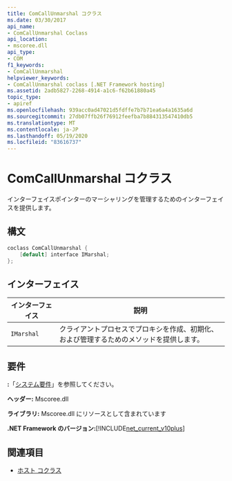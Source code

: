 ```yaml
---
title: ComCallUnmarshal コクラス
ms.date: 03/30/2017
api_name:
- ComCallUnmarshal Coclass
api_location:
- mscoree.dll
api_type:
- COM
f1_keywords:
- ComCallUnmarshal
helpviewer_keywords:
- ComCallUnmarshal coclass [.NET Framework hosting]
ms.assetid: 2adb5827-2268-4914-a1c6-f62b61880a45
topic_type:
- apiref
ms.openlocfilehash: 939acc0ad47021d5fdffe7b7b71ea6a4a1635a6d
ms.sourcegitcommit: 27db07ffb26f76912feefba7b884313547410db5
ms.translationtype: MT
ms.contentlocale: ja-JP
ms.lasthandoff: 05/19/2020
ms.locfileid: "83616737"
---
```

# <a name="comcallunmarshal-coclass"></a>ComCallUnmarshal コクラス
インターフェイスポインターのマーシャリングを管理するためのインターフェイスを提供します。  
  
## <a name="syntax"></a>構文  
  
```cpp  
coclass ComCallUnmarshal {  
    [default] interface IMarshal;  
};  
```  
  
## <a name="interfaces"></a>インターフェイス  
  
|インターフェイス|説明|  
|---------------|-----------------|  
|`IMarshal`|クライアントプロセスでプロキシを作成、初期化、および管理するためのメソッドを提供します。|  
  
## <a name="requirements"></a>要件  
 **:**「[システム要件](../../get-started/system-requirements.md)」を参照してください。  
  
 **ヘッダー:** Mscoree.dll  
  
 **ライブラリ:** Mscoree.dll にリソースとして含まれています  
  
 **.NET Framework のバージョン:**[!INCLUDE[net_current_v10plus](../../../../includes/net-current-v10plus-md.md)]  
  
## <a name="see-also"></a>関連項目

- [ホスト コクラス](hosting-coclasses.md)
